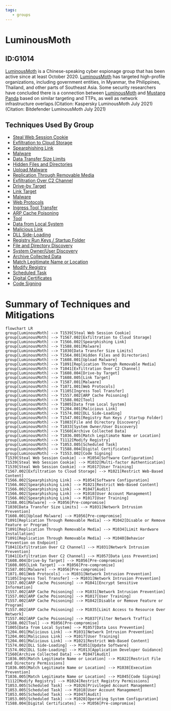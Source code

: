 ```yaml
---
tags:
   - groups
---
```

# LuminousMoth
## ID:G1014
[LuminousMoth](groups/G1014) is a Chinese-speaking cyber espionage group that has been active since at least October 2020. [LuminousMoth](groups/G1014) has targeted high-profile organizations, including government entities, in Myanmar, the Philippines, Thailand, and other parts of Southeast Asia. Some security researchers have concluded there is a connection between [LuminousMoth](groups/G1014) and [Mustang Panda](groups/G0129) based on similar targeting and TTPs, as well as network infrastructure overlaps.(Citation: Kaspersky LuminousMoth July 2021)(Citation: Bitdefender LuminousMoth July 2021)
## Techniques Used By Group
* [Steal Web Session Cookie](techniques/T1539)
* [Exfiltration to Cloud Storage](techniques/T1567/002)
* [Spearphishing Link](techniques/T1566/002)
* [Malware](techniques/T1588/001)
* [Data Transfer Size Limits](techniques/T1030)
* [Hidden Files and Directories](techniques/T1564/001)
* [Upload Malware](techniques/T1608/001)
* [Replication Through Removable Media](techniques/T1091)
* [Exfiltration Over C2 Channel](techniques/T1041)
* [Drive-by Target](techniques/T1608/004)
* [Link Target](techniques/T1608/005)
* [Malware](techniques/T1587/001)
* [Web Protocols](techniques/T1071/001)
* [Ingress Tool Transfer](techniques/T1105)
* [ARP Cache Poisoning](techniques/T1557/002)
* [Tool](techniques/T1588/002)
* [Data from Local System](techniques/T1005)
* [Malicious Link](techniques/T1204/001)
* [DLL Side-Loading](techniques/T1574/002)
* [Registry Run Keys / Startup Folder](techniques/T1547/001)
* [File and Directory Discovery](techniques/T1083)
* [System Owner/User Discovery](techniques/T1033)
* [Archive Collected Data](techniques/T1560)
* [Match Legitimate Name or Location](techniques/T1036/005)
* [Modify Registry](techniques/T1112)
* [Scheduled Task](techniques/T1053/005)
* [Digital Certificates](techniques/T1588/004)
* [Code Signing](techniques/T1553/002)

# Summary of Techniques and Mitigations
```mermaid
flowchart LR
group[LuminousMoth] --> T1539[Steal Web Session Cookie]
group[LuminousMoth] --> T1567.002[Exfiltration to Cloud Storage]
group[LuminousMoth] --> T1566.002[Spearphishing Link]
group[LuminousMoth] --> T1588.001[Malware]
group[LuminousMoth] --> T1030[Data Transfer Size Limits]
group[LuminousMoth] --> T1564.001[Hidden Files and Directories]
group[LuminousMoth] --> T1608.001[Upload Malware]
group[LuminousMoth] --> T1091[Replication Through Removable Media]
group[LuminousMoth] --> T1041[Exfiltration Over C2 Channel]
group[LuminousMoth] --> T1608.004[Drive-by Target]
group[LuminousMoth] --> T1608.005[Link Target]
group[LuminousMoth] --> T1587.001[Malware]
group[LuminousMoth] --> T1071.001[Web Protocols]
group[LuminousMoth] --> T1105[Ingress Tool Transfer]
group[LuminousMoth] --> T1557.002[ARP Cache Poisoning]
group[LuminousMoth] --> T1588.002[Tool]
group[LuminousMoth] --> T1005[Data from Local System]
group[LuminousMoth] --> T1204.001[Malicious Link]
group[LuminousMoth] --> T1574.002[DLL Side-Loading]
group[LuminousMoth] --> T1547.001[Registry Run Keys / Startup Folder]
group[LuminousMoth] --> T1083[File and Directory Discovery]
group[LuminousMoth] --> T1033[System Owner/User Discovery]
group[LuminousMoth] --> T1560[Archive Collected Data]
group[LuminousMoth] --> T1036.005[Match Legitimate Name or Location]
group[LuminousMoth] --> T1112[Modify Registry]
group[LuminousMoth] --> T1053.005[Scheduled Task]
group[LuminousMoth] --> T1588.004[Digital Certificates]
group[LuminousMoth] --> T1553.002[Code Signing]
T1539[Steal Web Session Cookie] --> M1054[Software Configuration]
T1539[Steal Web Session Cookie] --> M1032[Multi-factor Authentication]
T1539[Steal Web Session Cookie] --> M1017[User Training]
T1567.002[Exfiltration to Cloud Storage] --> M1021[Restrict Web-Based Content]
T1566.002[Spearphishing Link] --> M1054[Software Configuration]
T1566.002[Spearphishing Link] --> M1021[Restrict Web-Based Content]
T1566.002[Spearphishing Link] --> M1047[Audit]
T1566.002[Spearphishing Link] --> M1018[User Account Management]
T1566.002[Spearphishing Link] --> M1017[User Training]
T1588.001[Malware] --> M1056[Pre-compromise]
T1030[Data Transfer Size Limits] --> M1031[Network Intrusion Prevention]
T1608.001[Upload Malware] --> M1056[Pre-compromise]
T1091[Replication Through Removable Media] --> M1042[Disable or Remove Feature or Program]
T1091[Replication Through Removable Media] --> M1034[Limit Hardware Installation]
T1091[Replication Through Removable Media] --> M1040[Behavior Prevention on Endpoint]
T1041[Exfiltration Over C2 Channel] --> M1031[Network Intrusion Prevention]
T1041[Exfiltration Over C2 Channel] --> M1057[Data Loss Prevention]
T1608.004[Drive-by Target] --> M1056[Pre-compromise]
T1608.005[Link Target] --> M1056[Pre-compromise]
T1587.001[Malware] --> M1056[Pre-compromise]
T1071.001[Web Protocols] --> M1031[Network Intrusion Prevention]
T1105[Ingress Tool Transfer] --> M1031[Network Intrusion Prevention]
T1557.002[ARP Cache Poisoning] --> M1041[Encrypt Sensitive Information]
T1557.002[ARP Cache Poisoning] --> M1031[Network Intrusion Prevention]
T1557.002[ARP Cache Poisoning] --> M1017[User Training]
T1557.002[ARP Cache Poisoning] --> M1042[Disable or Remove Feature or Program]
T1557.002[ARP Cache Poisoning] --> M1035[Limit Access to Resource Over Network]
T1557.002[ARP Cache Poisoning] --> M1037[Filter Network Traffic]
T1588.002[Tool] --> M1056[Pre-compromise]
T1005[Data from Local System] --> M1057[Data Loss Prevention]
T1204.001[Malicious Link] --> M1031[Network Intrusion Prevention]
T1204.001[Malicious Link] --> M1017[User Training]
T1204.001[Malicious Link] --> M1021[Restrict Web-Based Content]
T1574.002[DLL Side-Loading] --> M1051[Update Software]
T1574.002[DLL Side-Loading] --> M1013[Application Developer Guidance]
T1560[Archive Collected Data] --> M1047[Audit]
T1036.005[Match Legitimate Name or Location] --> M1022[Restrict File and Directory Permissions]
T1036.005[Match Legitimate Name or Location] --> M1038[Execution Prevention]
T1036.005[Match Legitimate Name or Location] --> M1045[Code Signing]
T1112[Modify Registry] --> M1024[Restrict Registry Permissions]
T1053.005[Scheduled Task] --> M1026[Privileged Account Management]
T1053.005[Scheduled Task] --> M1018[User Account Management]
T1053.005[Scheduled Task] --> M1047[Audit]
T1053.005[Scheduled Task] --> M1028[Operating System Configuration]
T1588.004[Digital Certificates] --> M1056[Pre-compromise]
```